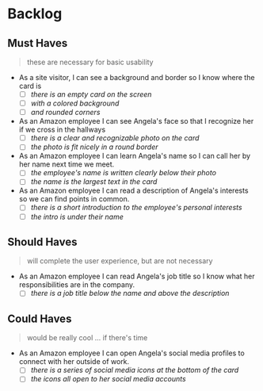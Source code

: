 # Backlog

## Must Haves

> these are necessary for basic usability

- As a site visitor, I can see a background and border so I know where the card
  is
  - [ ] _there is an empty card on the screen_
  - [ ] _with a colored background_
  - [ ] _and rounded corners_
- As an Amazon employee I can see Angela's face so that I recognize her if we
  cross in the hallways
  - [ ] _there is a clear and recognizable photo on the card_
  - [ ] _the photo is fit nicely in a round border_
- As an Amazon employee I can learn Angela's name so I can call her by her name
  next time we meet.
  - [ ] _the employee's name is written clearly below their photo_
  - [ ] _the name is the largest text in the card_
- As an Amazon employee I can read a description of Angela's interests so we can
  find points in common.
  - [ ] _there is a short introduction to the employee's personal interests_
  - [ ] _the intro is under their name_

## Should Haves

> will complete the user experience, but are not necessary

- As an Amazon employee I can read Angela's job title so I know what her
  responsibilities are in the company.
  - [ ] _there is a job title below the name and above the description_

## Could Haves

> would be really cool ... if there's time

- As an Amazon employee I can open Angela's social media profiles to connect
  with her outside of work.
  - [ ] _there is a series of social media icons at the bottom of the card_
  - [ ] _the icons all open to her social media accounts_
